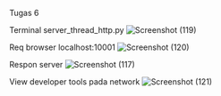 Tugas 6

  Terminal server_thread_http.py
![Screenshot (119)](https://user-images.githubusercontent.com/47876619/79105258-83ecef00-7d9a-11ea-9438-4cf6bab2ff98.png)
  
  Req browser localhost:10001
![Screenshot (120)](https://user-images.githubusercontent.com/47876619/79105400-c9a9b780-7d9a-11ea-8579-61af38b7cbd4.png)
  
  Respon server
![Screenshot (117)](https://user-images.githubusercontent.com/47876619/79248581-33fb4e80-7ea6-11ea-966c-b0ca25625429.png)


  View developer tools pada network
![Screenshot (121)](https://user-images.githubusercontent.com/47876619/79248623-41183d80-7ea6-11ea-97e0-2bfd552e98a0.png)

